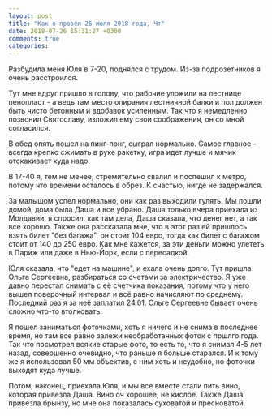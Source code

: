 ```yaml
---
layout: post
title: "Как я провёл 26 июля 2018 года, Чт"
date: 2018-07-26 15:31:27 +0300
comments: true
categories: 
---
```

Разбудила меня Юля в 7-20, поднялся с трудом. Из-за подрозетников я очень расстроился.



Тут мне вдруг пришло в голову, что рабочие уложили на лестнице пенопласт - а ведь там место опирания лестничной балки и пол должен быть чисто бетонным и вдобавок усиленным. Так что я немедленно позвонил Святославу, изложил ему свои соображения,  он со мной согласился.

В обед опять пошел на пинг-понг, сыграл нормально. Самое главное - всегда крепко сжимать в руке ракетку, игра идет лучше и мячик отскакивает куда надо.

В 17-40 я, тем не менее, стремительно свалил и поспешил к метро, потому что времени осталось в обрез. К счастью, нигде не задержался.

За малышом успел нормально, они как раз выходили гулять. Мы пошли домой, дома была Даша и все убрано. Даша только вчера приехала из Молдавии, я спросил, как там дела, Даша сказала, что денег нет, а так все хорошо. Также она рассказала мне, что в этот раз ей пришлось взять билет "без багажа", он стоит 104 евро, тогда как билет с багажом стоит от 140 до 250 евро. Как мне кажется, за эти деньги можно улететь в Париж или даже в Нью-Йорк, если с пересадкой.

Юля сказала, что "едет на машине", и ехала очень долго. Тут пришла Ольга Сергеевна, разбираться со счетами за электричество. Я уже давно перестал снимать с её счетчика показания, потому что у него вышел поверочный интервал и всё равно начисляют по среднему. Последний раз я за неё заплатил 24.01. Ольге Сергеевне бывает очень сложно что-то втолковать.

Я пошел заниматься фоточками, хоть я ничего и не снима в последнее время, но там все равно залежи необработанных фоток с пршлго года. Так что посмотрел всякие старые фото, то есть то, что я снимал 4-5 лет назад, совершенно очевидно, что раньше я больше старался. И к тому же я использовал 50 мм объектив, с ним хоть и неудобно, но фоточки выходят куда лучше.

Потом, наконец, приехала Юля, и мы все вместе стали пить вино, которая привезла Даша. Вино оч хорошее, не кислое. Также Даша привезла брынзу, но мне она показалась суховатой и пресноватой.

